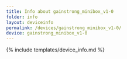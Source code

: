 ```yaml
---
title: Info about gainstrong_minibox_v1-0
folder: info
layout: deviceinfo
permalink: /devices/gainstrong_minibox_v1-0/
device: gainstrong_minibox_v1-0
---
```

{% include templates/device_info.md %}
